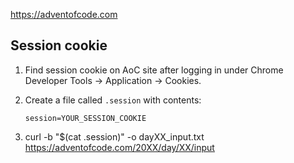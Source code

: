 https://adventofcode.com

## Session cookie

1. Find session cookie on AoC site after logging in under Chrome Developer
   Tools -> Application -> Cookies.
1. Create a file called `.session` with contents:

    ```shell
    session=YOUR_SESSION_COOKIE
    ```

1. curl -b "$(cat .session)" -o dayXX_input.txt https://adventofcode.com/20XX/day/XX/input
